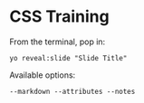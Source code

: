 
# CSS Training

From the terminal, pop in:

  ```yo reveal:slide "Slide Title"```

Available options:

 ```--markdown --attributes --notes```
